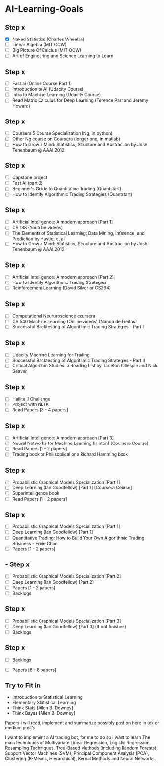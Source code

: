 # AI-Learning-Goals

##  Step x
- [X] Naked Statistics (Charles Wheelan)
- [ ] Linear Algebra (MIT OCW)
- [ ] Big Picture Of Calclus (MIT OCW)
- [ ] Art of Engineering and Science Learning to Learn

##  Step x
- [ ] Fast.ai (Online Course Part 1)
- [ ] Introduction to AI (Udacity Course)
- [ ] Intro to Machine Learning (Udacity Course)
- [ ] Read Matrix Calculus for Deep Learning (Terence Parr and Jeremy Howard)

##  Step x
- [ ] Coursera 5 Course Specialization (Ng, in python)
- [ ] Other Ng course on Coursera (longer one, in matlab)
- [ ] How to Grow a Mind: Statistics, Structure and Abstraction by Josh Tenenbaum @ AAAI 2012

##  Step x
- [ ] Capstone project
- [ ] Fast Ai (part 2)
- [ ] Beginner's Guide to Quantitative Trading (Quantstart)
- [ ] How to Identify Algorithmic Trading Strategies (Quantstart)

##  Step x
- [ ] Artificial Intelligence: A modern approach [Part 1]
- [ ] CS 188 (Youtube videos)
- [ ] The Elements of Statistical Learning: Data Mining, Inference, and Prediction by Hastie, et al
- [ ] How to Grow a Mind: Statistics, Structure and Abstraction by Josh Tenenbaum @ AAAI 2012

##  Step x
- [ ] Artificial Intelligence: A modern approach [Part 2]
- [ ] How to Identify Algorithmic Trading Strategies
- [ ] Reinforcement Learning (David Silver or CS294)

##  Step x
- [ ] Computational Neururoscience coursera
- [ ] CS 540 Machine Learning (Online videos) [Nando de Freitas]
- [ ] Successful Backtesting of Algorithmic Trading Strategies - Part I

##  Step x

- [ ] Udacity Machine Learning for Trading
- [ ] Successful Backtesting of Algorithmic Trading Strategies - Part II
- [ ] Critical Algorithm Studies: a Reading List by Tarleton Gillespie and Nick Seaver

##  Step x
- [ ] Hallite II Challenge
- [ ] Project with NLTK
- [ ] Read Papers [3 - 4 papers]

##  Step x
- [ ] Artificial Intelligence: A modern approach [Part 3]
- [ ] Neural Networks for Machine Learning (Hinton) [Coursera Course]
- [ ] Read Papers [1 - 2 papers]
- [ ] Trading book or Philisopiical or a Richard Hamming book

##  Step x
- [ ] Probabilistic Graphical Models Specialization [Part 1]
- [ ] Deep Learning (Ian Goodfellow) [Part 1] [Coursera Course]
- [ ] Superintelligence book
- [ ] Read Papers [1 - 2 papers]

##  Step x
- [ ] Probabilistic Graphical Models Specialization [Part 1]
- [ ] Deep Learning (Ian Goodfellow) [Part 1]
- [ ] Quantitative Trading: How to Build Your Own Algorithmic Trading Business - Ernie Chan
- [ ] Papers [1 - 2 papers]

## - Step x
- [ ] Probabilistic Graphical Models Specialization [Part 2]
- [ ] Deep Learning (Ian Goodfellow) [Part 2]
- [ ] Papers [1 - 2 papers]
- [ ] Backlogs

##  Step x
- [ ] Probabilistic Graphical Models Specialization [Part 3]
- [ ] Deep Learning (Ian Goodfellow) [Part 3] (If not finished)
- [ ] Backlogs

##  Step x
- [ ] Backlogs
- [ ] Papers [6 - 8 papers]


## Try to Fit in
- Introduction to Statistical Learning
- Elementary Statistical Learning
- Think Stats [Allen B. Downey]
- Think Bayes [Allen B. Downey]

Papers i will read, implement and summarize possibly post on here in tex or medium post's

I want to implement a AI trading bot, for me to do so i want to learn The main techniques of  Multivariate Linear Regression, Logistic Regression, Resampling Techniques, Tree-Based Methods (including Random Forests), Support Vector Machines (SVM), Principal Component Analysis (PCA), Clustering (K-Means, Hierarchical), Kernal Methods and Neural Networks.
